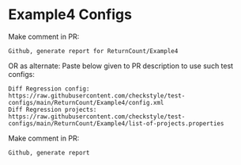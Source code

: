 # Example4 Configs
Make comment in PR:
```
Github, generate report for ReturnCount/Example4
```
OR as alternate:
Paste below given to PR description to use such test configs:
```
Diff Regression config: https://raw.githubusercontent.com/checkstyle/test-configs/main/ReturnCount/Example4/config.xml
Diff Regression projects: https://raw.githubusercontent.com/checkstyle/test-configs/main/ReturnCount/Example4/list-of-projects.properties
```
Make comment in PR:
```
Github, generate report
```
